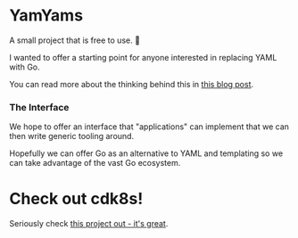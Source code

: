 # YamYams

A small project that is free to use. 🎉

I wanted to offer a starting point for anyone interested in replacing YAML with Go.

You can read more about the thinking behind this in [this blog post](https://nivenly.com/lib/2021-06-13-ias/).

### The Interface

We hope to offer an interface that "applications" can implement that we can then write generic tooling around.

Hopefully we can offer Go as an alternative to YAML and templating so we can take advantage of the vast Go ecosystem.

# Check out cdk8s!

Seriously check [this project out - it's great](https://github.com/cdk8s-team/cdk8s).
